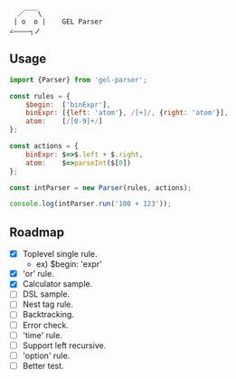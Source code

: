       ／￣￣\
     | o  o |    GEL Parser
    ∠――――┐ノ

Usage        
----

```js
import {Parser} from 'gel-parser';

const rules = {
    $begin:  ['binExpr'],
    binExpr: [{left: 'atom'}, /[+]/, {right: 'atom'}],
    atom:    [/[0-9]+/]
};

const actions = {
    binExpr: $=>$.left + $.right,
    atom:    $=>parseInt($[0])
};

const intParser = new Parser(rules, actions);

console.log(intParser.run('100 + 123'));
```

Roadmap
----

- [x] Toplevel single rule.
  - ex) $begin: 'expr'
- [x] 'or' rule.
- [x] Calculator sample.
- [ ] DSL sample.
- [ ] Nest tag rule. 
- [ ] Backtracking.
- [ ] Error check.
- [ ] 'time' rule.
- [ ] Support left recursive.
- [ ] 'option' rule.
- [ ] Better test.
